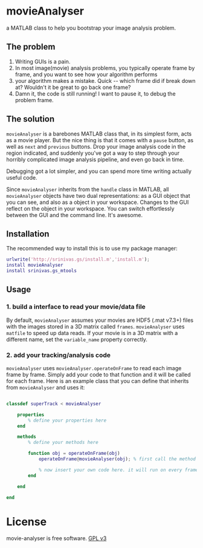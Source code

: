 # movieAnalyser

a MATLAB class to help you bootstrap your image analysis problem.

## The problem

1. Writing GUIs is a pain. 
2. In most image(movie) analysis problems, you typically operate frame by frame, and you want to see how your algorithm performs
3. your algorithm makes a mistake. Quick -- which frame did if break down at? Wouldn't it be great to go back one frame?
4. Damn it, the code is still running! I want to pause it, to debug the problem frame.

## The solution 

`movieAnalyser` is a barebones MATLAB class that, in its simplest form, acts as a movie player. But the nice thing is that it comes with a `pause` button, as well as `next` and `previous` buttons. Drop your image analysis code in the region indicated, and suddenly you've got a way to step through your horribly complicated image analysis pipeline, and even go back in time. 

Debugging got a lot simpler, and you can spend more time writing actually useful code. 

Since `movieAnalyser` inherits from the `handle` class in MATLAB, all `movieAnalyser` objects have two dual representations: as a GUI object that you can see, and also as a object in your workspace. Changes to the GUI reflect on the object in your workspace. You can switch effortlessly between the GUI and the command line. It's awesome. 


## Installation

The recommended way to install this is to use my package manager:

```matlab
urlwrite('http://srinivas.gs/install.m','install.m'); 
install movieAnalyser
install srinivas.gs_mtools  
```

## Usage

### 1. build a interface to read your movie/data file

By default, `movieAnalyser` assumes your movies are HDF5 (.mat v7.3+) files with the images stored in a 3D matrix called `frames`. `movieAnalyser` uses `matfile` to speed up data reads. If your movie is in a 3D matrix with a different name, set the `variable_name` property correctly. 

### 2. add your tracking/analysis code 

`movieAnalyser` uses  `movieAnalyser.operateOnFrame` to read each image frame by frame. Simply add your code to that function and it will be called for each frame. Here is an example class that you can define that inherits from `movieAnalyser` and uses it:

```matlab

classdef superTrack < movieAnalyser

	properties
		% define your properties here
	end

	methods
		% define your methods here

		function obj = operateOnFrame(obj) 
			operateOnFrame@movieAnalyser(obj); % first call the method from the parent class

			% now insert your own code here. it will run on every frame. 
		end

	end

end
```

# License 

movie-analyser is free software. 
[GPL v3](https://www.gnu.org/licenses/gpl-3.0.txt)
